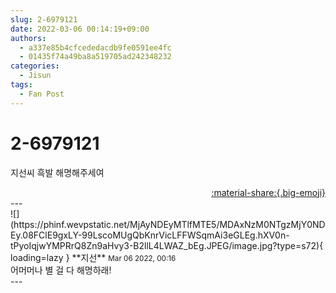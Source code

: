 ```yaml
---
slug: 2-6979121
date: 2022-03-06 00:14:19+09:00
authors:
  - a337e85b4cfcededacdb9fe0591ee4fc
  - 01435f74a49ba8a519705ad242348232
categories:
  - Jisun
tags:
  - Fan Post
---
```


# 2-6979121

<div class="post-container" markdown="1">
<div class="content-container md-sidebar__scrollwrap" markdown="1">

지선씨 흑발 해명해주세여

</div>
</div>

<div style="text-align: right;" markdown="1">
<a href="https://weverse.io/fromis9/fanpost/2-6979121" style="text-align: right;">:material-share:{.big-emoji}</a>
</div>
---

<div class="comments-container md-sidebar__scrollwrap" markdown="1">
<div class="comment" markdown="1">
<div class='id-container' markdown="1">
![](https://phinf.wevpstatic.net/MjAyNDEyMTlfMTE5/MDAxNzM0NTgzMjY0NDEy.08FClE9gxLY-99LscoMUgQbKnrVicLFFWSqmAi3eGLEg.hXV0n-tPyoIqjwYMPRrQ8Zn9aHvy3-B2llL4LWAZ_bEg.JPEG/image.jpg?type=s72){ loading=lazy }
**<span class="artist">지선</span>** <small>Mar 06 2022, 00:16</small><br>
</div>
<div class='comment-body' markdown="1">
어머머나 별 걸 다 해명하래!
</div>
</div>
</div>
---
